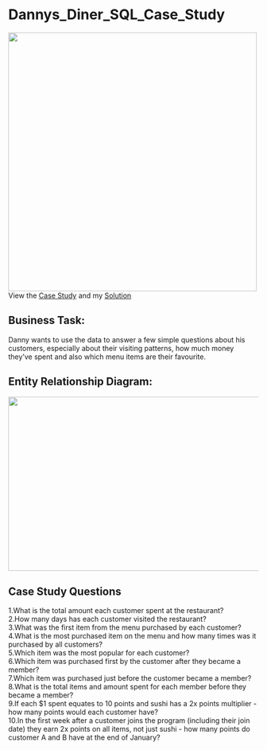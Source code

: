 # Dannys_Diner_SQL_Case_Study
<img src=https://8weeksqlchallenge.com/images/case-study-designs/1.png width="500" height="520">
View the <a href="https://8weeksqlchallenge.com/case-study-1/" target="_blank">Case Study</a> and my <a href="Danny's Diner Solution.sql" target="_blank">Solution</a>

## Business Task:
Danny wants to use the data to answer a few simple questions about his customers, especially about their visiting patterns, how much money they’ve spent and also which menu items are their favourite.

## Entity Relationship Diagram:
<img src=https://github.com/Sivadasps/Dannys_Diner_SQL_Case_Study/assets/127499100/37d5f97c-b9ce-4b38-ac85-f6fdeded909e width="600" height="350">

## Case Study Questions
1.What is the total amount each customer spent at the restaurant?<br>
2.How many days has each customer visited the restaurant?<br>
3.What was the first item from the menu purchased by each customer?<br>
4.What is the most purchased item on the menu and how many times was it purchased by all customers?<br>
5.Which item was the most popular for each customer?<br>
6.Which item was purchased first by the customer after they became a member?<br>
7.Which item was purchased just before the customer became a member?<br>
8.What is the total items and amount spent for each member before they became a member?<br>
9.If each $1 spent equates to 10 points and sushi has a 2x points multiplier - how many points would each customer have?<br>
10.In the first week after a customer joins the program (including their join date) they earn 2x points on all items, not just sushi - how many points do customer A and B have at the end of January?

